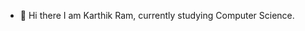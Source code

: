 - 👋 Hi there I am Karthik Ram, currently studying Computer Science.

<!---
keju27/keju27 is a ✨ special ✨ repository because its `README.md` (this file) appears on your GitHub profile.
You can click the Preview link to take a look at your changes.
--->
